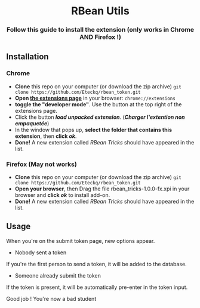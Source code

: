 <div align="center">
    <h1>RBean Utils</h1>
    <h3>Follow this guide to install the extension (only works in Chrome AND Firefox !)</h3>
</div>

## Installation

### Chrome
- **Clone** this repo on your computer (or download the zip archive)
`git clone https://github.com/Eteckq/rbean_token.git`   
- **Open [the extensions page](chrome://extensions)** in your browser: `chrome://extensions`
- **toggle the "developer mode"**. Use the button at the top right of the extensions page.
- Click the button **_load unpacked extension_**. (**_Charger l'extention non empaquetée_**)
- In the window that pops up, **select the folder that contains this extension**, then **click _ok_**.
- **Done!** A new extension called _RBean Tricks_ should have appeared in the list.

### Firefox (May not works)
- **Clone** this repo on your computer (or download the zip archive)
`git clone https://github.com/Eteckq/rbean_token.git`
- **Open your browser**, then Drag the file rbean_tricks-1.0.0-fx.xpi in your browser and **click _ok_** to install add-on.
- **Done!** A new extension called _RBean Tricks_ should have appeared in the list.

## Usage


When you're on the submit token page, new options appear.

- Nobody sent a token

If you're the first person to send a token, it will be added to the database.

- Someone already submit the token

If the token is present, it will be automatically pre-enter in the token input.

Good job ! You're now a bad student
